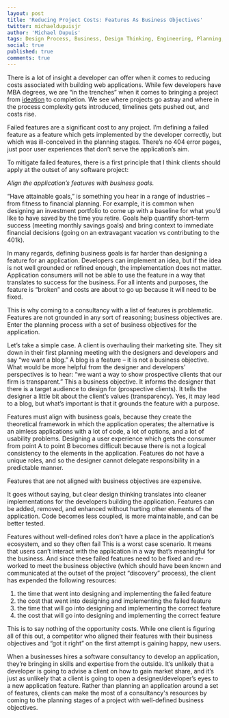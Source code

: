 ```yaml
---
layout: post
title: 'Reducing Project Costs: Features As Business Objectives'
twitter: michaeldupuisjr
author: 'Michael Dupuis'
tags: Design Process, Business, Design Thinking, Engineering, Planning, Process
social: true
published: true
comments: true
---
```


There is a lot of insight a developer can offer when it comes to reducing costs associated with building web applications. While few developers have MBA degrees, we are “in the trenches” when it comes to bringing a project from [ideation](http://www.wikiwand.com/en/Ideation_(idea_generation)) to completion. We see where projects go astray and where in the process complexity gets introduced, timelines gets pushed out, and costs rise.

Failed features are a significant cost to any project. I’m defining a failed feature as a feature which gets implemented by the developer correctly, but which was ill-conceived in the planning stages. There’s no 404 error pages, just poor user experiences that don’t serve the application’s aim.

To mitigate failed features, there is a first principle that I think clients should apply at the outset of any software project: 

*Align the application’s features with business goals.*

“Have attainable goals,” is something you hear in a range of industries – from fitness to financial planning. For example, it is common when designing an investment portfolio to come up with a baseline for what you’d like to have saved by the time you retire. Goals help quantify short-term success (meeting monthly savings goals) and bring context to immediate financial decisions (going on an extravagant vacation vs contributing to the 401k).

In many regards, defining business goals is far harder than designing a feature for an application. Developers can implement an idea, but if the idea is not well grounded or refined enough, the implementation does not matter. Application consumers will not be able to use the feature in a way that translates to success for the business. For all intents and purposes, the feature is “broken” and costs are about to go up because it will need to be fixed.

This is why coming to a consultancy with a list of features is problematic. Features are not grounded in any sort of reasoning; business objectives are. Enter the planning process with a set of business objectives for the application.

Let’s take a simple case. A client is overhauling their marketing site. They sit down in their first planning meeting with the designers and developers and say “we want a blog.” A blog is a feature – it is not a business objective. What would be more helpful from the designer and developers’ perspectives is to hear: “we want a way to show prospective clients that our firm is transparent.” This a business objective. It informs the designer that there is a target audience to design for (prospective clients). It tells the designer a little bit about the client’s values (transparency). Yes, it may lead to a blog, but what’s important is that it grounds the feature with a purpose.

Features must align with business goals, because they create the theoretical framework in which the application operates; the alternative is an aimless applications with a lot of code, a lot of options, and a lot of usability problems. Designing a user experience which gets the consumer from point A to point B becomes difficult because there is not a logical consistency to the elements in the application. Features do not have a unique roles, and so the designer cannot delegate responsibility in a predictable manner.

Features that are not aligned with business objectives are expensive.

It goes without saying, but clear design thinking translates into cleaner implementations for the developers building the application. Features can be added, removed, and enhanced without hurting other elements of the application. Code becomes less coupled, is more maintainable, and can be better tested.

Features without well-defined roles don’t have a place in the application’s ecosystem, and so they often fail This is a worst case scenario. It means that users can’t interact with the application in a way that’s meaningful for the business. And since these failed features need to be fixed and re-worked to meet the business objective (which should have been known and communicated at the outset of the project “discovery” process), the client has expended the following resources:

1. the time that went into designing and implementing the failed feature
1. the cost that went into designing and implementing the failed feature
1. the time that will go into designing and implementing the correct feature
1. the cost that will go into designing and implementing the correct feature

This is to say nothing of the opportunity costs. While one client is figuring all of this out, a competitor who aligned their features with their business objectives and “got it right” on the first attempt is gaining happy, new users. 

When a businesses hires a software consultancy to develop an application, they’re bringing in skills and expertise from the outside. It’s unlikely that a developer is going to advise a client on how to gain market share, and it’s just as unlikely that a client is going to open a designer/developer’s eyes to a new application feature. Rather than planning an application around a set of features, clients can make the most of a consultancy's resources by coming to the planning stages of a project with well-defined business objectives.
